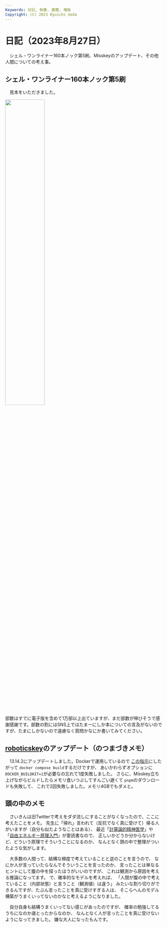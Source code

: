 ```yaml
---
Keywords: 日記, 執筆, 書籍, 増版
Copyright: (C) 2023 Ryuichi Ueda
---
```


# 日記（2023年8月27日）

　シェル・ワンライナー160本ノック第5刷、Misskeyのアップデート、その他人間についての考え事。

## シェル・ワンライナー160本ノック第5刷

　見本をいただきました。

<img width="50%" src="https://mi.shellgei.org/files/webpublic-867f0c19-4f5d-4dcf-a2ac-41e5870269fc" />

部数はすでに電子版を含めて1万部以上出ていますが、まだ部数が伸びそうで感謝感謝です。部数の割にはSNS上ではたまーにしか本についての言及がないのですが、たまにしかないので遠慮なく質問かなにか書いてみてください。

## [roboticskey](https://mi0.robotician.jp)のアップデート（のつまづきメモ）

　13.14.2にアップデートしました。Dockerで運用しているので
[この指示](https://misskey-hub.net/docs/install/docker.html#misskey%E3%81%AE%E3%82%A2%E3%83%83%E3%83%95%E3%82%9A%E3%83%86%E3%82%99%E3%83%BC%E3%83%88%E6%96%B9%E6%B3%95)にしたがって
`docker compose build`するだけですが、
あいかわらずオプションに`DOCKER_BUILDKIT=1`が必要なの忘れて1度失敗しました。
さらに、Misskey立ち上げながらビルドしたらメモリ食いつぶしてすんごい遅くて
`pnpm`のダウンロードも失敗して、
これで2回失敗しました。メモリ4GBでもダメと。

## 頭の中のメモ

　さいきんは旧Twitterで考えをダダ流しにすることがなくなったので、ここに考えたことをメモ。
先生に「帰れ」言われて（反抗でなく真に受けて）帰る人がいますが（自分も似たようなことはある）、
最近「[計算論的精神医学](https://amzn.to/45LNNo0)」や
「[自由エネルギー原理入門](https://amzn.to/3QWWx6j)」が愛読書なので、
正しいかどうか分からないけど、どういう原理でそういうことになるのか、
なんとなく頭の中で整理がついたような気がします。

　大多数の人間って、結構な頻度で考えていることと逆のことを言うので、
なにか人が言っていたらなんでそういうことを言ったのか、
言ったことは単なるヒントにして腹の中を探ったほうがいいのですが、
これは観測から原因を考える推論になってます。
で、確率的なモデルを考えれば、
「人間が腹の中で考えていること（内部状態）と言うこと（観測値）は違う」
みたいな割り切りができるんですが、たぶん言ったことを真に受けすぎる人は、
そこらへんのモデル構築がうまくいってないのかなと考えるようになりました。

　自分自身も結構うまくいってない感じがあったのですが、
確率の勉強してるうちになのか歳とったからなのか、
なんとなく人が言ったことを真に受けないようになってきました。
嫌な大人になったもんです。
